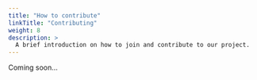 ```yaml
---
title: "How to contribute"
linkTitle: "Contributing"
weight: 8
description: >
  A brief introduction on how to join and contribute to our project.
---
```


Coming soon...


